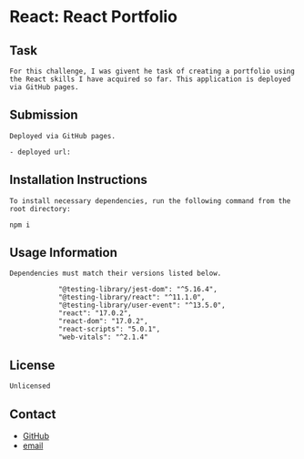 # React: React Portfolio

## Task
```
For this challenge, I was givent he task of creating a portfolio using the React skills I have acquired so far. This application is deployed via GitHub pages.
```

## Submission

```
Deployed via GitHub pages.

- deployed url: 
```

## Installation Instructions

```
To install necessary dependencies, run the following command from the root directory:

npm i

```

## Usage Information

```
Dependencies must match their versions listed below.

            "@testing-library/jest-dom": "^5.16.4",
            "@testing-library/react": "^11.1.0",
            "@testing-library/user-event": "^13.5.0",
            "react": "17.0.2",
            "react-dom": "17.0.2",
            "react-scripts": "5.0.1",
            "web-vitals": "^2.1.4"

```

## License

```
Unlicensed
```

## Contact

- [GitHub](https://github.com/r-r-i)
- [email](mailto:riaconoo@icloud.com)